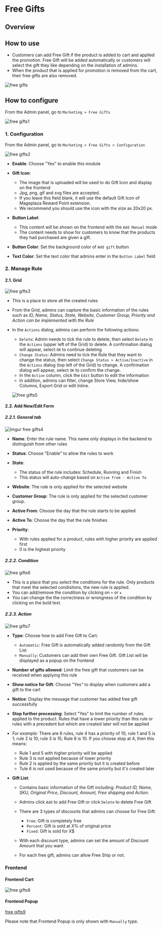 # Free Gifts
## Overview


## How to use

- Customers can add Free Gift if the product is added to cart and applied the promotion. Free Gift will be added automatically or customers will select the gift they like depending on the installation of admins.
- When the product that is applied for promotion is removed from the cart, their free gifts are also removed.

![free gifts](https://i.imgur.com/3CFLTaG.png)

## How to configure

From the Admin panel, go to `Marketing > Free Gifts`

![free gifts1](https://i.imgur.com/dWZ4sT6.png)

### 1. Configuration

From the Admin panel, go to `Marketing > Free Gifts > Configuration`

![free gifts2](https://i.imgur.com/1qG9Zt9.png)

- **Enable**: Choose "Yes" to enable this module
- **Gift Icon**:
  - The image that is uploaded will be used to do Gift Icon and display on the frontend
  - Jpg, png, gif and svg files are accepted.
  - If you leave this field blank, it will use the default Gift Icon of Mageplaza Reward Point extension.
  - We recommend you should use the icon with the size as 20x20 px.
  
- **Button Label**:
  - This content will be shown on the frontend with the `Add Manual` mode
  - The content needs to show for customers to know that the products they had purchased are given a gift.
  
- **Button Color**: Set the background color of `Add gift` button
- **Text Color**: Set the text color that admins enter in the `Button Label` field

### 2. Manage Rule
#### 2.1. Grid
![free gifts3](https://i.imgur.com/nhPgvzc.png)

- This is a place to store all the created rules
- From the Grid, admins can capture the basic information of the rules such as *ID, Name, Status, State, Website, Customer Group, Priority and Action can be implemented with the Rule*
- In the `Actions` dialog, admins can perform the following actions:
  - `Delete`: Admin needs to tick the rule to delete, then select `Delete` in the `Actions` (upper left of the Grid) to delete. A confirmation dialog will appear, select `OK` to continue deleting
  - `Change Status`: Admins need to tick the Rule that they want to change the status, then select `Change Status > Active/Inactive` in the `Actions` dialog (top left of the Grid) to change. A confirmation dialog will appear, select `OK` to confirm the change.
  - In the `Action` column, click the `Edit` button to edit the information
  - In addition, admins can filter, change Store View, hide/show Columns, Export Grid or edit Inline.
  
  ![free gifts5](https://i.imgur.com/mJT42fV.png)
  
#### 2.2. Add New/Edit Form
##### 2.2.1. General tab

![Imgur](https://i.imgur.com/iqkEVix.png)
free gifts4

- **Name**: Enter the rule name. This name only displays in the backend to distinguish from other rules
- **Status**: Choose "Enable" to allow the rules to work
- **State**:
  - The status of the rule includes: Schedule, Running and Finish
  - This status will auto-change based on `Active From - Active To`

- **Website**: The rule is only applied for the selected website
- **Customer Group**: The rule is only applied for the selected customer group.
- **Active From**: Choose the day that the rule starts to be applied
- **Active To**: Choose the day that the rule finishes
- **Priority**:
  - With rules applied for a product, rules with higher priority are applied first
  - 0 is the highest priority
  
##### 2.2.2. Condition

![free gifts6](https://i.imgur.com/eBJefE1.png)

- This is a place that you select the conditions for the rule. Only products that meet the selected condisitons, the new rule is applied.
- You can add/remove the condition by clicking on `+` or `x`
- You can change the the correctness or wrongness of the condition by clicking on the bold text.

##### 2.2.3. Action

![free gifts7](https://i.imgur.com/vVxWUl3.png)

- **Type**: Choose how to add Free Gift to Cart:
  - `Automatic`: Free Gift is automatically added randomly from the Gift List
  - `Manually`: Customers can add their own Free Gift. Gift List will be displayed as a popup on the frontend

- **Number of gifts allowed**: Limit the free gift that customers can be received when applying this rule
- **Show notice for Gift**: Choose "Yes" to display when customers add a gift to the cart
- **Notice**: Display the message that customer has added free gift successfully
- **Stop further processing**: Select "Yes" to limit the number of rules applied to the product. Rules that have a lower priority than this rule or rules with a precedent but which are created later will not be applied

- *For example*: There are 6 rules, rule 4 has a priority of 10; rule 1 and 5 is 1; rule 2 is 10; rule 3 is 15; Rule 6 is 10. If you choose stop at 4, then this means:
  - Rule 1 and 5 with higher priority will be applied
  - Rule 3 is not applied because of lower priority
  - Rule 2 is applied by the same priority but it is created before
  - Tule 6 is not used because of the same priority but it's created later

- **Gift List**:
  - Contains basic information of the Gift including: *Product ID, Name, SKU, Original Price, Discount, Amount, Free shipping and Action*.
  - Admins click `Add` to add Free Gift or click `Delete` to delete Free Gift
  - There are 3 types of discounts that admins can choose for Free Gift:
    - `Free`: Gift is completely free
    - `Percent`: Gift is sold at X% of original price
    - `Fixed`: Gift is sold for X$

  - With each discount type, admins can set the amount of Discount Amount that you want
  - For each free gift, admins can allow Free Ship or not.

### Frontend

#### Frontend Cart

![free gifts8](https://i.imgur.com/39nHpU8.png)

#### Frontend Popup

[free gifts9](https://i.imgur.com/e5y4msh.png)


Please note that Frontend Popup is only shown with `Manually` type.

























